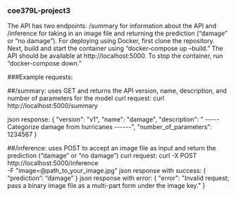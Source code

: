 ### coe379L-project3

The API has two endpoints: /summary for information about the API and /inference for taking in an image file and returning the prediction (“damage” or “no damage”).
For deploying using Docker, first clone the repository. Next, build and start the container using “docker-compose up –build.” The API should be available at http://localhost:5000. To stop the container, run “docker-compose down.”

###Example requests: 

##/summary: uses GET and returns the API version, name, description, and number of parameters for the model 
curl request: curl http://localhost:5000/summary

json response: 
{
  "version": "v1",
  "name": "damage",
  "description": " ----- Categorize damage from hurricanes ------",
  "number_of_parameters": 1234567
}

##/inference: uses POST to accept an image file as input and return the prediction (“damage” or “no damage”)
curl request: curl -X POST http://localhost:5000/inference \
     -F "image=@path_to_your_image.jpg"
json response with success: 
{
    “prediction”: “damage”
		}
json response with error: 
{
  "error": "Invalid request; pass a binary image file as a multi-part form under the image key."
}
